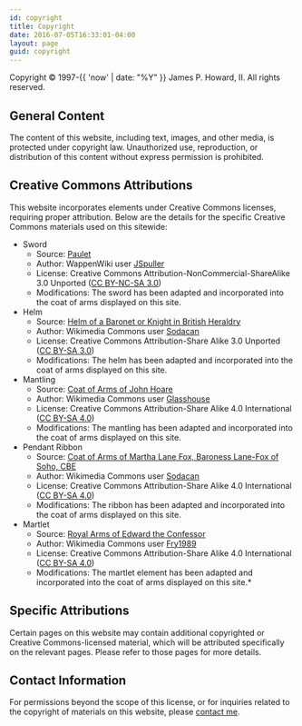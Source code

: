 ```yaml
---
id: copyright
title: Copyright
date: 2016-07-05T16:33:01-04:00
layout: page
guid: copyright
---
```


Copyright &copy; 1997-{{ 'now' | date: "%Y" }} James P. Howard, II. All rights reserved.

## General Content

The content of this website, including text, images, and other media, is
protected under copyright law. Unauthorized use, reproduction, or distribution
of this content without express permission is prohibited.

## Creative Commons Attributions

This website incorporates elements under Creative Commons licenses, requiring
proper attribution. Below are the details for the specific Creative Commons
materials used on this sitewide:

* Sword
  - Source: [Paulet](https://wappenwiki.org/index.php/File:Paulet.svg)
  - Author: WappenWiki user [JSpuller](https://wappenwiki.org/index.php/User:JSpuller)
  - License: Creative Commons Attribution-NonCommercial-ShareAlike 3.0 Unported ([CC BY-NC-SA 3.0](https://creativecommons.org/licenses/by-nc-sa/3.0/))
  - Modifications: The sword has been adapted and incorporated into the coat of arms displayed on this site.
* Helm
  - Source: [Helm of a Baronet or Knight in British Heraldry](https://commons.wikimedia.org/wiki/File:Helm_of_a_Baronet_or_Knight_in_British_Heraldry.svg)
  - Author: Wikimedia Commons user [Sodacan](https://commons.wikimedia.org/wiki/User:Sodacan)
  - License: Creative Commons Attribution-Share Alike 3.0 Unported ([CC BY-SA 3.0](https://creativecommons.org/licenses/by-sa/3.0/))
  - Modifications: The helm has been adapted and incorporated into the coat of arms displayed on this site.
* Mantling
  - Source: [Coat of Arms of John Hoare](https://commons.wikimedia.org/wiki/File:Coat_of_Arms_of_John_Hoare.svg)
  - Author: Wikimedia Commons user [Glasshouse](https://commons.wikimedia.org/wiki/User:Glasshouse)
  - License: Creative Commons Attribution-Share Alike 4.0 International  ([CC BY-SA 4.0](https://creativecommons.org/licenses/by-sa/3.0/))
  - Modifications: The mantling has been adapted and incorporated into the coat of arms displayed on this site.
* Pendant Ribbon
  - Source: [Coat of Arms of Martha Lane Fox, Baroness Lane-Fox of Soho, CBE](https://commons.wikimedia.org/wiki/File:Coat_of_Arms_of_Martha_Lane_Fox,_Baroness_Lane-Fox_of_Soho,_CBE.svg)
  - Author: Wikimedia Commons user [Sodacan](https://commons.wikimedia.org/wiki/User:Sodacan)
  - License: Creative Commons Attribution-Share Alike 4.0 International  ([CC BY-SA 4.0](https://creativecommons.org/licenses/by-sa/3.0/))
  - Modifications: The ribbon has been adapted and incorporated into the coat of arms displayed on this site.
* Martlet
  - Source: [Royal Arms of Edward the Confessor](https://commons.wikimedia.org/wiki/File:Royal_Arms_of_Edward_the_Confessor.svg)
  - Author: Wikimedia Commons user [Fry1989](https://commons.wikimedia.org/wiki/User:Fry1989)
  - License: Creative Commons Attribution-Share Alike 4.0 International ([CC BY-SA 4.0](https://creativecommons.org/licenses/by-sa/4.0/))
  - Modifications: The martlet element has been adapted and incorporated into the coat of arms displayed on this site.*

## Specific Attributions

Certain pages on this website may contain additional copyrighted or Creative
Commons-licensed material, which will be attributed specifically on the relevant
pages. Please refer to those pages for more details.

## Contact Information

For permissions beyond the scope of this license, or for inquiries related to
the copyright of materials on this website, please [contact me](/contact).

